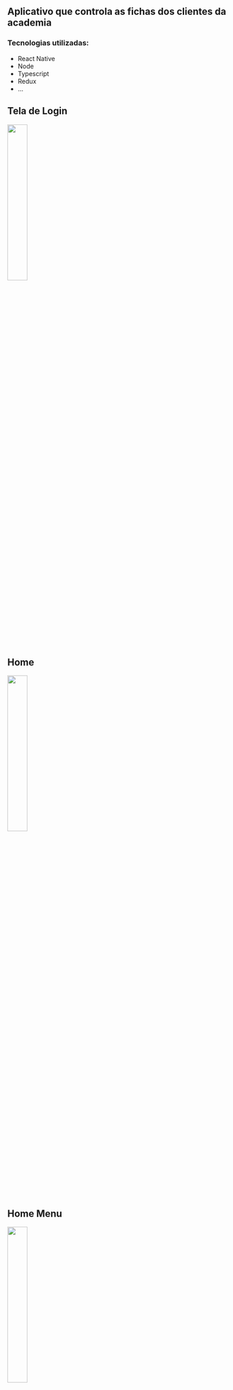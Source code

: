## Aplicativo que controla as fichas dos clientes da academia

### Tecnologias utilizadas:
* React Native
* Node
* Typescript
* Redux
* ...


## Tela de Login
<img src="imgs/login.png" width="30%" height="30%">

<br />

## Home
<img src="imgs/home.png" width="30%" height="30%">

<br />

## Home Menu
<img src="imgs/home_menu.png" width="30%" height="30%">

## Pesquisar
<img src="imgs/search.png" width="30%" height="30%">

## Sair
<img src="imgs/logout.png" width="30%" height="30%">

<br />

## Adicionar novo aluno
<img src="imgs/user_add.png" width="30%" height="30%">

<br />

## Home - Ações
<img src="imgs/user_actions.png" width="30%" height="30%">

<img src="imgs/user_actions_edit.png" width="30%" height="30%">

<img src="imgs/user_actions_delete.png" width="30%" height="30%">

<br />

## Editar usuário
<img src="imgs/user_edit.png" width="30%" height="30%">

<br />

## Treinos
<img src="imgs/trainings.png" width="30%" height="30%">

<br />

## Adicionar Treino
<img src="imgs/training_add.png" width="30%" height="30%">

<br />

## Treino - Ações
<img src="imgs/training_actions.png" width="30%" height="30%">

<br />

## Exercícios
<img src="imgs/exercises.png" width="30%" height="30%">

<br />

## Exercícios - Ações
<img src="imgs/exercises_actions.png" width="30%" height="30%">

<br />

## Adicionar rxercício
<img src="imgs/exercise_add.png" width="30%" height="30%">
